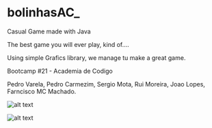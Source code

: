 # bolinhasAC_
Casual Game made with Java


The best game you will ever play, kind of....

Using simple Grafics library, we manage tu make a great game.


Bootcamp #21 - Academia de Codigo

Pedro Varela, Pedro Carmezim, Sergio Mota, Rui Moreira, Joao Lopes, Farncisco MC Machado.



![alt text](https://raw.githubusercontent.com/b4ld/bolinhasAC_correction/master/back.png)


![alt text](https://raw.githubusercontent.com/b4ld/bolinhasAC_correction/master/thumb.png)
